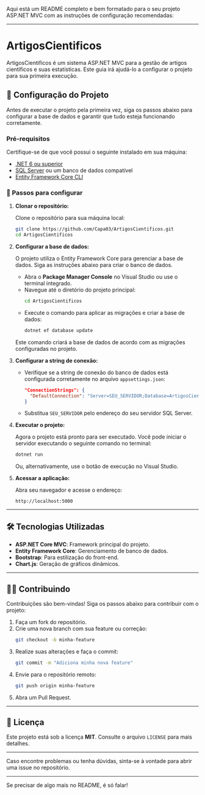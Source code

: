 Aqui está um README completo e bem formatado para o seu projeto ASP.NET MVC com as instruções de configuração recomendadas:

---

# ArtigosCientificos

ArtigosCientificos é um sistema ASP.NET MVC para a gestão de artigos científicos e suas estatísticas. Este guia irá ajudá-lo a configurar o projeto para sua primeira execução.

## 🚀 Configuração do Projeto

Antes de executar o projeto pela primeira vez, siga os passos abaixo para configurar a base de dados e garantir que tudo esteja funcionando corretamente.

### Pré-requisitos

Certifique-se de que você possui o seguinte instalado em sua máquina:

- [.NET 6 ou superior](https://dotnet.microsoft.com/download)
- [SQL Server](https://www.microsoft.com/sql-server/sql-server-downloads) ou um banco de dados compatível
- [Entity Framework Core CLI](https://learn.microsoft.com/en-us/ef/core/cli/dotnet)

### 📂 Passos para configurar

1. **Clonar o repositório:**

   Clone o repositório para sua máquina local:
   ```bash
   git clone https://github.com/Capa03/ArtigosCientificos.git
   cd ArtigosCientificos
   ```

2. **Configurar a base de dados:**

   O projeto utiliza o Entity Framework Core para gerenciar a base de dados. Siga as instruções abaixo para criar o banco de dados.

   - Abra o **Package Manager Console** no Visual Studio ou use o terminal integrado.
   - Navegue até o diretório do projeto principal:
     ```bash
     cd ArtigosCientificos
     ```
   - Execute o comando para aplicar as migrações e criar a base de dados:
     ```bash
     dotnet ef database update
     ```

   Este comando criará a base de dados de acordo com as migrações configuradas no projeto.

3. **Configurar a string de conexão:**

   - Verifique se a string de conexão do banco de dados está configurada corretamente no arquivo `appsettings.json`:
     ```json
     "ConnectionStrings": {
       "DefaultConnection": "Server=SEU_SERVIDOR;Database=ArtigosCientificos;Trusted_Connection=True;MultipleActiveResultSets=true"
     }
     ```
   - Substitua `SEU_SERVIDOR` pelo endereço do seu servidor SQL Server.

4. **Executar o projeto:**

   Agora o projeto está pronto para ser executado. Você pode iniciar o servidor executando o seguinte comando no terminal:
   ```bash
   dotnet run
   ```

   Ou, alternativamente, use o botão de execução no Visual Studio.

5. **Acessar a aplicação:**

   Abra seu navegador e acesse o endereço:
   ```
   http://localhost:5000
   ```

---

## 🛠 Tecnologias Utilizadas

- **ASP.NET Core MVC**: Framework principal do projeto.
- **Entity Framework Core**: Gerenciamento de banco de dados.
- **Bootstrap**: Para estilização do front-end.
- **Chart.js**: Geração de gráficos dinâmicos.

---

## 🧑‍💻 Contribuindo

Contribuições são bem-vindas! Siga os passos abaixo para contribuir com o projeto:

1. Faça um fork do repositório.
2. Crie uma nova branch com sua feature ou correção:
   ```bash
   git checkout -b minha-feature
   ```
3. Realize suas alterações e faça o commit:
   ```bash
   git commit -m "Adiciona minha nova feature"
   ```
4. Envie para o repositório remoto:
   ```bash
   git push origin minha-feature
   ```
5. Abra um Pull Request.

---

## 📄 Licença

Este projeto está sob a licença **MIT**. Consulte o arquivo `LICENSE` para mais detalhes.

---

Caso encontre problemas ou tenha dúvidas, sinta-se à vontade para abrir uma issue no repositório.

--- 

Se precisar de algo mais no README, é só falar!
